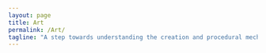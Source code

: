 ```yaml
---
layout: page
title: Art
permalink: /Art/
tagline: "A step towards understanding the creation and procedural mechanism of a machine"
---
```

